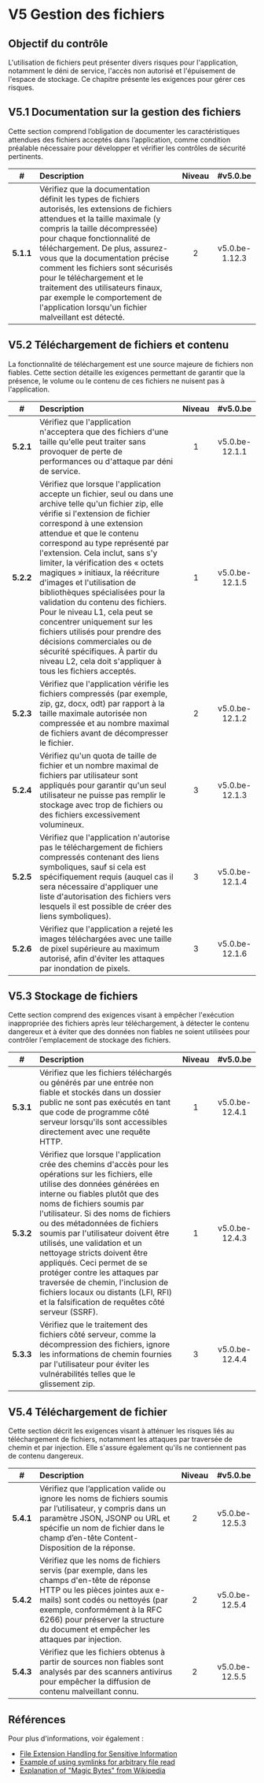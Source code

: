 # V5 Gestion des fichiers

## Objectif du contrôle

L'utilisation de fichiers peut présenter divers risques pour l'application, notamment le déni de service, l'accès non autorisé et l'épuisement de l'espace de stockage. Ce chapitre présente les exigences pour gérer ces risques.

## V5.1 Documentation sur la gestion des fichiers

Cette section comprend l’obligation de documenter les caractéristiques attendues des fichiers acceptés dans l’application, comme condition préalable nécessaire pour développer et vérifier les contrôles de sécurité pertinents.

| # | Description | Niveau | #v5.0.be |
| :---: | :--- | :---: | :---: |
| **5.1.1** | Vérifiez que la documentation définit les types de fichiers autorisés, les extensions de fichiers attendues et la taille maximale (y compris la taille décompressée) pour chaque fonctionnalité de téléchargement. De plus, assurez-vous que la documentation précise comment les fichiers sont sécurisés pour le téléchargement et le traitement des utilisateurs finaux, par exemple le comportement de l'application lorsqu'un fichier malveillant est détecté.| 2 | v5.0.be-1.12.3 |

## V5.2 Téléchargement de fichiers et contenu

La fonctionnalité de téléchargement est une source majeure de fichiers non fiables. Cette section détaille les exigences permettant de garantir que la présence, le volume ou le contenu de ces fichiers ne nuisent pas à l'application.

| # | Description | Niveau | #v5.0.be |
| :---: | :--- | :---: | :---: |
| **5.2.1** | Vérifiez que l'application n'acceptera que des fichiers d'une taille qu'elle peut traiter sans provoquer de perte de performances ou d'attaque par déni de service. | 1 | v5.0.be-12.1.1 |
| **5.2.2** | Vérifiez que lorsque l'application accepte un fichier, seul ou dans une archive telle qu'un fichier zip, elle vérifie si l'extension de fichier correspond à une extension attendue et que le contenu correspond au type représenté par l'extension. Cela inclut, sans s'y limiter, la vérification des « octets magiques » initiaux, la réécriture d'images et l'utilisation de bibliothèques spécialisées pour la validation du contenu des fichiers. Pour le niveau L1, cela peut se concentrer uniquement sur les fichiers utilisés pour prendre des décisions commerciales ou de sécurité spécifiques. À partir du niveau L2, cela doit s'appliquer à tous les fichiers acceptés. | 1 | v5.0.be-12.1.5 |
| **5.2.3** | Vérifiez que l'application vérifie les fichiers compressés (par exemple, zip, gz, docx, odt) par rapport à la taille maximale autorisée non compressée et au nombre maximal de fichiers avant de décompresser le fichier. | 2 | v5.0.be-12.1.2 |
| **5.2.4** | Vérifiez qu'un quota de taille de fichier et un nombre maximal de fichiers par utilisateur sont appliqués pour garantir qu'un seul utilisateur ne puisse pas remplir le stockage avec trop de fichiers ou des fichiers excessivement volumineux. | 3 | v5.0.be-12.1.3 |
| **5.2.5** | Vérifiez que l'application n'autorise pas le téléchargement de fichiers compressés contenant des liens symboliques, sauf si cela est spécifiquement requis (auquel cas il sera nécessaire d'appliquer une liste d'autorisation des fichiers vers lesquels il est possible de créer des liens symboliques).| 3 | v5.0.be-12.1.4 |
| **5.2.6** | Vérifiez que l'application a rejeté les images téléchargées avec une taille de pixel supérieure au maximum autorisé, afin d'éviter les attaques par inondation de pixels.| 3 | v5.0.be-12.1.6 |

## V5.3 Stockage de fichiers

Cette section comprend des exigences visant à empêcher l'exécution inappropriée des fichiers après leur téléchargement, à détecter le contenu dangereux et à éviter que des données non fiables ne soient utilisées pour contrôler l'emplacement de stockage des fichiers.

| # | Description | Niveau | #v5.0.be |
| :---: | :--- | :---: | :---: |
| **5.3.1** | Vérifiez que les fichiers téléchargés ou générés par une entrée non fiable et stockés dans un dossier public ne sont pas exécutés en tant que code de programme côté serveur lorsqu'ils sont accessibles directement avec une requête HTTP. | 1 | v5.0.be-12.4.1 |
| **5.3.2** | Vérifiez que lorsque l'application crée des chemins d'accès pour les opérations sur les fichiers, elle utilise des données générées en interne ou fiables plutôt que des noms de fichiers soumis par l'utilisateur. Si des noms de fichiers ou des métadonnées de fichiers soumis par l'utilisateur doivent être utilisés, une validation et un nettoyage stricts doivent être appliqués. Ceci permet de se protéger contre les attaques par traversée de chemin, l'inclusion de fichiers locaux ou distants (LFI, RFI) et la falsification de requêtes côté serveur (SSRF). | 1 | v5.0.be-12.4.3 |
| **5.3.3** | Vérifiez que le traitement des fichiers côté serveur, comme la décompression des fichiers, ignore les informations de chemin fournies par l'utilisateur pour éviter les vulnérabilités telles que le glissement zip. | 3 | v5.0.be-12.4.4 |

## V5.4 Téléchargement de fichier

Cette section décrit les exigences visant à atténuer les risques liés au téléchargement de fichiers, notamment les attaques par traversée de chemin et par injection. Elle s'assure également qu'ils ne contiennent pas de contenu dangereux.

| # | Description | Niveau | #v5.0.be |
| :---: | :--- | :---: | :---: |
| **5.4.1** | Vérifiez que l’application valide ou ignore les noms de fichiers soumis par l’utilisateur, y compris dans un paramètre JSON, JSONP ou URL et spécifie un nom de fichier dans le champ d’en-tête Content-Disposition de la réponse. | 2 | v5.0.be-12.5.3 |
| **5.4.2** | Vérifiez que les noms de fichiers servis (par exemple, dans les champs d'en-tête de réponse HTTP ou les pièces jointes aux e-mails) sont codés ou nettoyés (par exemple, conformément à la RFC 6266) pour préserver la structure du document et empêcher les attaques par injection. | 2 | v5.0.be-12.5.4 |
| **5.4.3** | Vérifiez que les fichiers obtenus à partir de sources non fiables sont analysés par des scanners antivirus pour empêcher la diffusion de contenu malveillant connu. | 2 | v5.0.be-12.5.5 |

## Références

Pour plus d'informations, voir également :

* [File Extension Handling for Sensitive Information](https://owasp.org/www-community/vulnerabilities/Unrestricted_File_Upload)
* [Example of using symlinks for arbitrary file read](https://hackerone.com/reports/1439593)
* [Explanation of "Magic Bytes" from Wikipedia](https://en.wikipedia.org/wiki/List_of_file_signatures)
